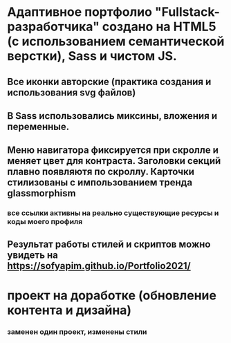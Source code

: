 # Адаптивное портфолио "Fullstack-разработчика" создано на HTML5 (с использованием семантической верстки), Sass и чистом JS.
## Все иконки авторские (практика создания и использования svg файлов)
## В Sass использовались миксины, вложения и переменные.
## Меню навигатора фиксируется при скролле и меняет цвет для контраста. Заголовки секций плавно появляютя по скроллу. Карточки стилизованы  с импользованием тренда glassmorphism
### все ссылки активны на реально существующие ресурсы и коды моего профиля
## Результат работы стилей и скриптов можно увидеть на https://sofyapim.github.io/Portfolio2021/
# проект на доработке (обновление контента и дизайна) 
### заменен один проект, изменены стили
